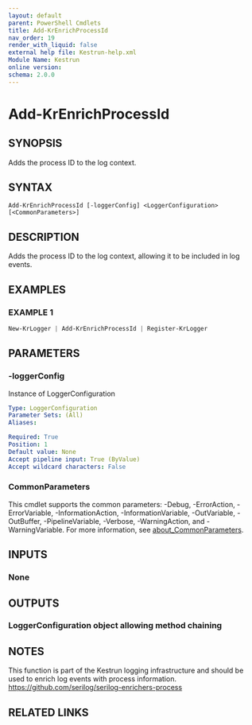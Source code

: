 ```yaml
---
layout: default
parent: PowerShell Cmdlets
title: Add-KrEnrichProcessId
nav_order: 19
render_with_liquid: false
external help file: Kestrun-help.xml
Module Name: Kestrun
online version:
schema: 2.0.0
---
```


# Add-KrEnrichProcessId

## SYNOPSIS
Adds the process ID to the log context.

## SYNTAX

```
Add-KrEnrichProcessId [-loggerConfig] <LoggerConfiguration> [<CommonParameters>]
```

## DESCRIPTION
Adds the process ID to the log context, allowing it to be included in log events.

## EXAMPLES

### EXAMPLE 1
```powershell
New-KrLogger | Add-KrEnrichProcessId | Register-KrLogger
```

## PARAMETERS

### -loggerConfig
Instance of LoggerConfiguration

```yaml
Type: LoggerConfiguration
Parameter Sets: (All)
Aliases:

Required: True
Position: 1
Default value: None
Accept pipeline input: True (ByValue)
Accept wildcard characters: False
```

### CommonParameters
This cmdlet supports the common parameters: -Debug, -ErrorAction, -ErrorVariable, -InformationAction, -InformationVariable, -OutVariable, -OutBuffer, -PipelineVariable, -Verbose, -WarningAction, and -WarningVariable. For more information, see [about_CommonParameters](http://go.microsoft.com/fwlink/?LinkID=113216).

## INPUTS

### None
## OUTPUTS

### LoggerConfiguration object allowing method chaining
## NOTES
This function is part of the Kestrun logging infrastructure and should be used to enrich log events with process information.
https://github.com/serilog/serilog-enrichers-process

## RELATED LINKS

